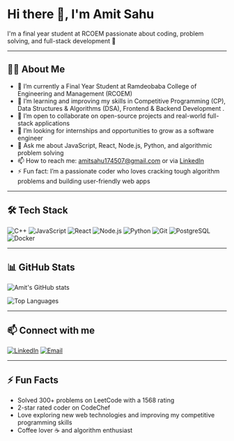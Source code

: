 # Hi there 👋, I'm Amit Sahu

I'm a final year student at RCOEM passionate about coding, problem solving, and full-stack development 🚀

---

## 👨‍💻 About Me
- 🔭 I’m currently a Final Year Student at Ramdeobaba College of Engineering and Management (RCOEM)  
- 🌱 I’m learning and improving my skills in Competitive Programming (CP), Data Structures & Algorithms (DSA), Frontend & Backend Development .  
- 👯 I’m open to collaborate on open-source projects and real-world full-stack applications  
- 🤔 I’m looking for internships and opportunities to grow as a software engineer  
- 💬 Ask me about JavaScript, React, Node.js, Python, and algorithmic problem solving  
- 📫 How to reach me: amitsahu174507@gmail.com or via [LinkedIn](https://www.linkedin.com/in/amit-sahu-24a03s1707/)  
- ⚡ Fun fact: I’m a passionate coder who loves cracking tough algorithm problems and building user-friendly web apps  

---

## 🛠️ Tech Stack
![C++](https://img.shields.io/badge/-C++-00599C?style=for-the-badge&logo=c%2B%2B&logoColor=white)
![JavaScript](https://img.shields.io/badge/-JavaScript-F7DF1E?style=for-the-badge&logo=javascript&logoColor=black)
![React](https://img.shields.io/badge/-React-61DAFB?style=for-the-badge&logo=react&logoColor=black)
![Node.js](https://img.shields.io/badge/-Node.js-339933?style=for-the-badge&logo=node.js&logoColor=white)
![Python](https://img.shields.io/badge/-Python-3776AB?style=for-the-badge&logo=python&logoColor=white)
![Git](https://img.shields.io/badge/-Git-F05032?style=for-the-badge&logo=git&logoColor=white)
![PostgreSQL](https://img.shields.io/badge/-PostgreSQL-316192?style=for-the-badge&logo=postgresql&logoColor=white)
![Docker](https://img.shields.io/badge/-Docker-2496ED?style=for-the-badge&logo=docker&logoColor=white)

---

## 📊 GitHub Stats

![Amit's GitHub stats](https://github-readme-stats.vercel.app/api?username=amit-s4507&show_icons=true&theme=radical)

![Top Languages](https://github-readme-stats.vercel.app/api/top-langs/?username=amit-s4507&layout=compact&theme=radical)

---

## 📫 Connect with me

[![LinkedIn](https://img.shields.io/badge/-LinkedIn-0A66C2?style=for-the-badge&logo=linkedin&logoColor=white)](https://www.linkedin.com/in/amit-sahu-24a03s1707/)
[![Email](https://img.shields.io/badge/-Email-D14836?style=for-the-badge&logo=gmail&logoColor=white)](mailto:amitsahu174507@gmail.com)

---

## ⚡ Fun Facts
- Solved 300+ problems on LeetCode with a 1568 rating  
- 2-star rated coder on CodeChef  
- Love exploring new web technologies and improving my competitive programming skills  
- Coffee lover ☕ and algorithm enthusiast  
